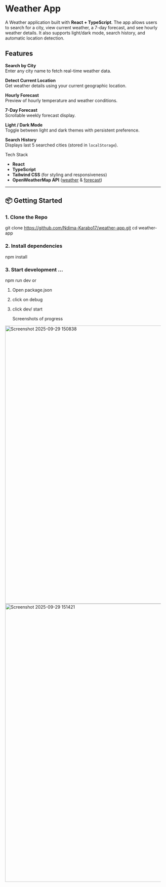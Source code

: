 
#  Weather App

A Weather application built with **React + TypeScript**. 
The app allows users to search for a city, view current weather, a 7-day forecast,
and see hourly weather details. It also supports light/dark mode, search history, 
and automatic location detection.



##  Features

 **Search by City**  
  Enter any city name to fetch real-time weather data.

 **Detect Current Location**  
  Get weather details using your current geographic location.

 **Hourly Forecast**  
  Preview of hourly temperature and weather conditions.

 **7-Day Forecast**  
  Scrollable weekly forecast display.

 **Light / Dark Mode**  
  Toggle between light and dark themes with persistent preference.

 **Search History**  
  Displays last 5 searched cities (stored in `localStorage`).


 Tech Stack

- **React**
- **TypeScript**
- **Tailwind CSS** (for styling and responsiveness)
- **OpenWeatherMap API** ([weather](https://openweathermap.org/current) & [forecast](https://openweathermap.org/forecast5))

---

## 📦 Getting Started

### 1. Clone the Repo


git clone https://github.com/Ndima-Karabo17/weather-app.git
cd weather-app

### 2. Install dependencies
npm install 

### 3. Start development ...
npm run dev
or
1. Open package.json
2. click on debug
3. click dev/ start


   Screenshots of progress
<img width="1800" height="900" alt="Screenshot 2025-09-29 150838" src="https://github.com/user-attachments/assets/2ae6f8a0-9aab-4fac-a8c0-9cfa88c3130c" />
<img width="1800" height="900" alt="Screenshot 2025-09-29 151421" src="https://github.com/user-attachments/assets/c5c5e159-20c7-4dcf-9829-d444f66fdc9d" />



   
